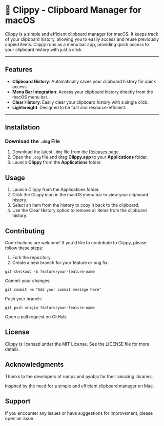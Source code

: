 # 📎 Clippy - Clipboard Manager for macOS

Clippy is a simple and efficient clipboard manager for macOS. It keeps track of your clipboard history, allowing you to easily access and reuse previously copied items. Clippy runs as a menu bar app, providing quick access to your clipboard history with just a click.

---

## Features

- **Clipboard History**: Automatically saves your clipboard history for quick access.
- **Menu Bar Integration**: Access your clipboard history directly from the macOS menu bar.
- **Clear History**: Easily clear your clipboard history with a single click.
- **Lightweight**: Designed to be fast and resource-efficient.

---

## Installation

### Download the `.dmg` File
1. Download the latest `.dmg` file from the [Releases](https://github.com/manoj-ayyappan/clippy/releases) page.
2. Open the `.dmg` file and drag **Clippy.app** to your **Applications** folder.
3. Launch **Clippy** from the **Applications** folder.

## Usage
1. Launch Clippy from the Applications folder.
2. Click the Clippy icon in the macOS menu bar to view your clipboard history.
3. Select an item from the history to copy it back to the clipboard.
4. Use the Clear History option to remove all items from the clipboard history.

## Contributing
Contributions are welcome! If you'd like to contribute to Clippy, please follow these steps:

1. Fork the repository.
2. Create a new branch for your feature or bug fix:

```
git checkout -b feature/your-feature-name
```
Commit your changes:
```
git commit -m "Add your commit message here"
```

Push your branch:
```
git push origin feature/your-feature-name
```

Open a pull request on GitHub.

## License
Clippy is licensed under the MIT License. See the LICENSE file for more details.

## Acknowledgments
Thanks to the developers of rumps and pyobjc for their amazing libraries.

Inspired by the need for a simple and efficient clipboard manager on Mac.

## Support
If you encounter any issues or have suggestions for improvement, please open an issue.
